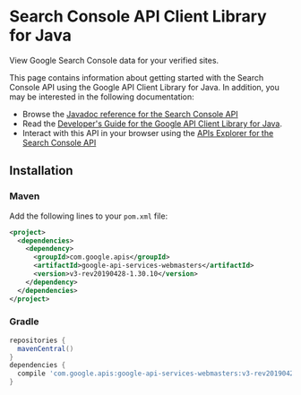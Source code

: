 # Search Console API Client Library for Java

View Google Search Console data for your verified sites.

This page contains information about getting started with the Search Console API
using the Google API Client Library for Java. In addition, you may be interested
in the following documentation:

* Browse the [Javadoc reference for the Search Console API][javadoc]
* Read the [Developer's Guide for the Google API Client Library for Java][google-api-client].
* Interact with this API in your browser using the [APIs Explorer for the Search Console API][api-explorer]

## Installation

### Maven

Add the following lines to your `pom.xml` file:

```xml
<project>
  <dependencies>
    <dependency>
      <groupId>com.google.apis</groupId>
      <artifactId>google-api-services-webmasters</artifactId>
      <version>v3-rev20190428-1.30.10</version>
    </dependency>
  </dependencies>
</project>
```

### Gradle

```gradle
repositories {
  mavenCentral()
}
dependencies {
  compile 'com.google.apis:google-api-services-webmasters:v3-rev20190428-1.30.10'
}
```

[javadoc]: https://googleapis.dev/java/google-api-services-webmasters/latest/index.html
[google-api-client]: https://github.com/googleapis/google-api-java-client/
[api-explorer]: https://developers.google.com/apis-explorer/#p/webmasters/v1/
